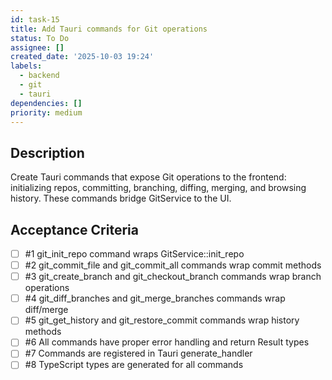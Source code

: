 ```yaml
---
id: task-15
title: Add Tauri commands for Git operations
status: To Do
assignee: []
created_date: '2025-10-03 19:24'
labels:
  - backend
  - git
  - tauri
dependencies: []
priority: medium
---
```


## Description

<!-- SECTION:DESCRIPTION:BEGIN -->
Create Tauri commands that expose Git operations to the frontend: initializing repos, committing, branching, diffing, merging, and browsing history. These commands bridge GitService to the UI.
<!-- SECTION:DESCRIPTION:END -->

## Acceptance Criteria
<!-- AC:BEGIN -->
- [ ] #1 git_init_repo command wraps GitService::init_repo
- [ ] #2 git_commit_file and git_commit_all commands wrap commit methods
- [ ] #3 git_create_branch and git_checkout_branch commands wrap branch operations
- [ ] #4 git_diff_branches and git_merge_branches commands wrap diff/merge
- [ ] #5 git_get_history and git_restore_commit commands wrap history methods
- [ ] #6 All commands have proper error handling and return Result types
- [ ] #7 Commands are registered in Tauri generate_handler
- [ ] #8 TypeScript types are generated for all commands
<!-- AC:END -->
